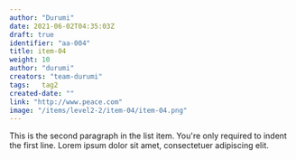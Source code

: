 ```yaml
---
author: "Durumi"
date: 2021-06-02T04:35:03Z
draft: true
identifier: "aa-004"
title: item-04
weight: 10
author: "durumi"
creators: "team-durumi"
tags:	tag2
created-date: ""
link: "http://www.peace.com"
image: "/items/level2-2/item-04/item-04.png"
---
```


This is the second paragraph in the list item. You're
only required to indent the first line. Lorem ipsum dolor
sit amet, consectetuer adipiscing elit.
